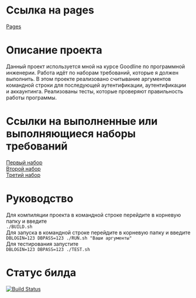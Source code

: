 
# Ссылка на pages  
[Pages](https://auravadima.github.io/Goodline/ "Pages") 

# Описание проекта

Данный проект используется мной на курсе Goodline по программной инженерии.
Работа идёт по наборам требований, которые я должен выполнить.
В этом проекте реализовано считывание аргументов командной строки для последующей аутентификации, аутентификации и аккаунтинга.
Реализованы тесты, которые проверяют правильность работы программы.

# Ссылки на выполненные или выполняющиеся наборы требований

[Первый набор](Roadmap1.md)  
[Второй набор](Roadmap2.md)  
[Третий набор](Roadmap3.md)

# Руководство

Для компиляции проекта в командной строке перейдите в корневую папку и введите  
<code>./BUILD.sh</code>  
Для запуска в командной строке перейдите в корневую папку и введите  
<code>DBLOGIN=123 DBPASS=123 ./RUN.sh "Ваши аргументы"</code>  
Для тестирования запустите  
<code>DBLOGIN=123 DBPASS=123 ./TEST.sh</code>

# Статус билда
[![Build Status](https://travis-ci.org/auravadima/Goodline.svg?branch=master)](https://travis-ci.org/auravadima/Goodline)

